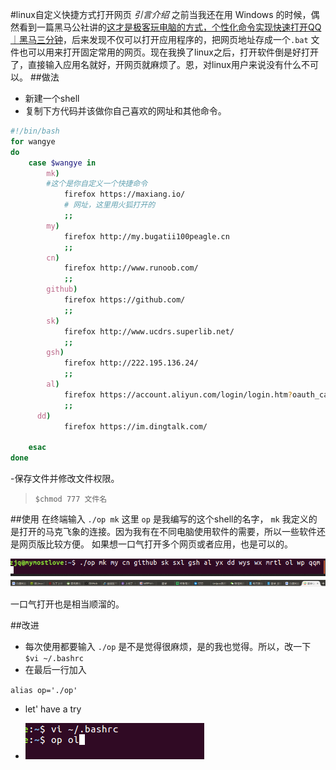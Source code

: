 #linux自定义快捷方式打开网页
*引言介绍* 之前当我还在用 Windows 的时候，偶然看到一篇黑马公社讲的[这才是极客玩电脑的方式，个性化命令实现快速打开QQ｜黑马三分钟](https://mp.weixin.qq.com/s/CbtPamDYkHI030ihaE4oFg)，后来发现不仅可以打开应用程序的，把网页地址存成一个`.bat` 文件也可以用来打开固定常用的网页。现在我换了linux之后，打开软件倒是好打开了，直接输入应用名就好，开网页就麻烦了。恩，对linux用户来说没有什么不可以。
##做法
- 新建一个shell
- 复制下方代码并该做你自己喜欢的网址和其他命令。
```bash
#!/bin/bash
for wangye
do 
    case $wangye in
        mk) 
        #这个是你自定义一个快捷命令
            firefox https://maxiang.io/    
            # 网址，这里用火狐打开的
            ;;
        my)
            firefox http://my.bugatii100peagle.cn
            ;;
        cn)
            firefox http://www.runoob.com/
            ;;
        github)
            firefox https://github.com/
            ;;
        sk)
            firefox http://www.ucdrs.superlib.net/
            ;;
        gsh)
            firefox http://222.195.136.24/
            ;;
        al)
            firefox https://account.aliyun.com/login/login.htm?oauth_callback=https%3A%2F%2Fhome.console.aliyun.com%2F%3Fspm%3D5176.100238.765261.3.Q0IESk
            ;;
      dd)
            firefox https://im.dingtalk.com/
     
    esac
done
```

-保存文件并修改文件权限。
 > `$chmod 777 文件名`
 

##使用
在终端输入 `./op mk` 这里 `op` 是我编写的这个shell的名字， `mk` 我定义的是打开的马克飞象的连接。因为我有在不同电脑使用软件的需要，所以一些软件还是网页版比较方便。
如果想一口气打开多个网页或者应用，也是可以的。

![Alt text](https://github.com/Bugatti100Peagle/linux-/blob/master/Screenshot-2017-10-31%202017-10-31%2013-23-16%E5%B1%8F%E5%B9%95%E6%88%AA%E5%9B%BE%20png%EF%BC%88PNG%20%E5%9B%BE%E5%83%8F%EF%BC%8C732x438%20%E5%83%8F%E7%B4%A0%EF%BC%89.png)
![Alt text](https://github.com/Bugatti100Peagle/linux-/blob/master/Screenshot-2017-10-31%202017-10-31%2013-13-02%E5%B1%8F%E5%B9%95%E6%88%AA%E5%9B%BE%20png%EF%BC%88PNG%20%E5%9B%BE%E5%83%8F%EF%BC%8C1920x1080%20%E5%83%8F%E7%B4%A0%EF%BC%89.png)

一口气打开也是相当顺溜的。

##改进
- 每次使用都要输入 `./op` 是不是觉得很麻烦，是的我也觉得。所以，改一下
`$vi ~/.bashrc`
- 在最后一行加入

`alias op='./op'`
- let' have a try

-  ![Alt text](https://github.com/Bugatti100Peagle/linux-/blob/master/2017-10-31%2014-10-02%E5%B1%8F%E5%B9%95%E6%88%AA%E5%9B%BE2.png)







 
